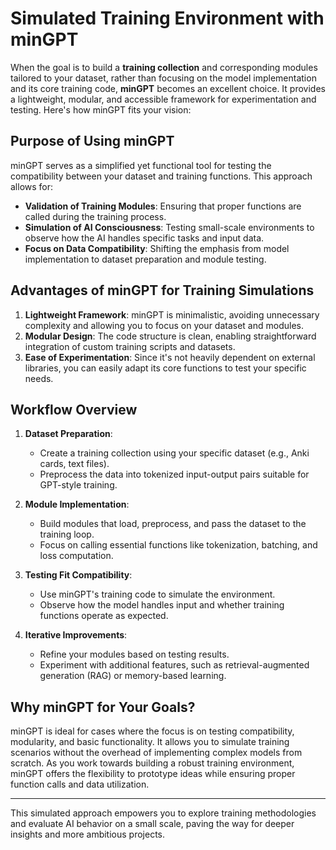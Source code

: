 # Simulated Training Environment with minGPT

When the goal is to build a **training collection** and corresponding modules tailored to your dataset, rather than focusing on the model implementation and its core training code, **minGPT** becomes an excellent choice. It provides a lightweight, modular, and accessible framework for experimentation and testing. Here's how minGPT fits your vision:

## Purpose of Using minGPT
minGPT serves as a simplified yet functional tool for testing the compatibility between your dataset and training functions. This approach allows for:
- **Validation of Training Modules**: Ensuring that proper functions are called during the training process.
- **Simulation of AI Consciousness**: Testing small-scale environments to observe how the AI handles specific tasks and input data.
- **Focus on Data Compatibility**: Shifting the emphasis from model implementation to dataset preparation and module testing.

## Advantages of minGPT for Training Simulations
1. **Lightweight Framework**: minGPT is minimalistic, avoiding unnecessary complexity and allowing you to focus on your dataset and modules.
2. **Modular Design**: The code structure is clean, enabling straightforward integration of custom training scripts and datasets.
3. **Ease of Experimentation**: Since it's not heavily dependent on external libraries, you can easily adapt its core functions to test your specific needs.

## Workflow Overview
1. **Dataset Preparation**:
   - Create a training collection using your specific dataset (e.g., Anki cards, text files).
   - Preprocess the data into tokenized input-output pairs suitable for GPT-style training.

2. **Module Implementation**:
   - Build modules that load, preprocess, and pass the dataset to the training loop.
   - Focus on calling essential functions like tokenization, batching, and loss computation.

3. **Testing Fit Compatibility**:
   - Use minGPT's training code to simulate the environment.
   - Observe how the model handles input and whether training functions operate as expected.

4. **Iterative Improvements**:
   - Refine your modules based on testing results.
   - Experiment with additional features, such as retrieval-augmented generation (RAG) or memory-based learning.

## Why minGPT for Your Goals?
minGPT is ideal for cases where the focus is on testing compatibility, modularity, and basic functionality. It allows you to simulate training scenarios without the overhead of implementing complex models from scratch. As you work towards building a robust training environment, minGPT offers the flexibility to prototype ideas while ensuring proper function calls and data utilization.

---

This simulated approach empowers you to explore training methodologies and evaluate AI behavior on a small scale, paving the way for deeper insights and more ambitious projects.
